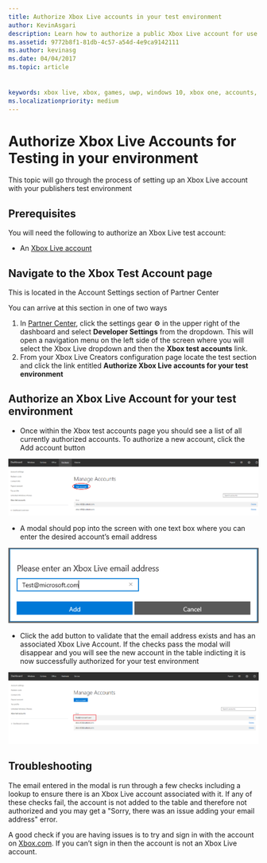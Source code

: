 ```yaml
---
title: Authorize Xbox Live accounts in your test environment
author: KevinAsgari
description: Learn how to authorize a public Xbox Live account for use in testing in your development environment.
ms.assetid: 9772b8f1-81db-4c57-a54d-4e9ca9142111
ms.author: kevinasg
ms.date: 04/04/2017
ms.topic: article


keywords: xbox live, xbox, games, uwp, windows 10, xbox one, accounts, test accounts
ms.localizationpriority: medium
---
```


# Authorize Xbox Live Accounts for Testing in your environment

This topic will go through the process of setting up an Xbox Live account with your publishers test environment

## Prerequisites

You will need the following to authorize an Xbox Live test account:

* An [Xbox Live account](https://support.xbox.com/browse/my-account/manage-account/Create%20account)

## Navigate to the Xbox Test Account page

This is located in the Account Settings section of Partner Center

You can arrive at this section in one of two ways

1. In [Partner Center](https://partner.microsoft.com/dashboard/windows/overview), click the settings gear ⚙️ in the upper right of the dashboard and select **Developer Settings** from the dropdown. This will open a navigation menu on the left side of the screen where you will select the Xbox Live dropdown and then the **Xbox test accounts** link.
2. From your Xbox Live Creators configuration page locate the test section and click the link entitled **Authorize Xbox Live accounts for your test environment**

## Authorize an Xbox Live Account for your test environment

* Once within the Xbox test accounts page you should see a list of all currently authorized accounts. To authorize a new account, click the Add account button

![Adding Xbox Live Accounts](../images/creators_udc/add_test_account.png)

* A modal should pop into the screen with one text box where you can enter the desired account’s email address

![Adding Xbox Live Accounts Modal](../images/creators_udc/add_test_account_modal.png)

* Click the add button to validate that the email address exists and has an associated Xbox Live Account. If the checks pass the modal will disappear and you will see the new account in the table indicting it is now successfully authorized for your test environment

![Adding Xbox Live Accounts Success](../images/creators_udc/add_test_account_success.png)

## Troubleshooting

The email entered in the modal is run through a few checks including a lookup to ensure there is an Xbox Live account associated with it. If any of these checks fail, the account is not added to the table and therefore not authorized and you may get a "Sorry, there was an issue adding your email address" error.

A good check if you are having issues is to try and sign in with the account on [Xbox.com](http://www.xbox.com/live/). If you can’t sign in then the account is not an Xbox Live account.
